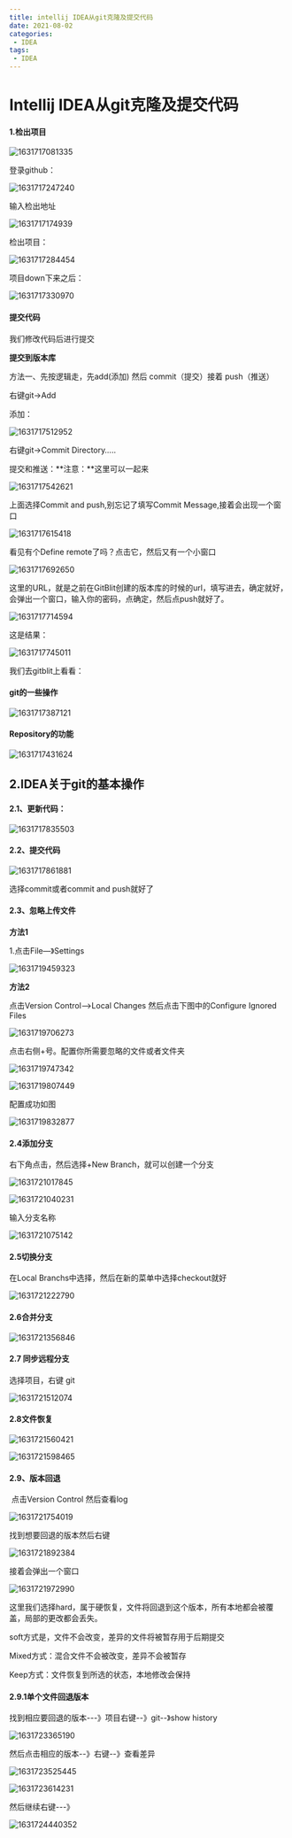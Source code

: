 ```yaml
---
title: intellij IDEA从git克隆及提交代码
date: 2021-08-02 
categories:
 - IDEA
tags:
 - IDEA
---
```


# Intellij IDEA从git克隆及提交代码



#### 1.检出项目

![1631717081335](../../../.vuepress/public/images/1631717081335.png)



登录github：

![1631717247240](../../../.vuepress/public/images/1631717247240.png)



输入检出地址

![1631717174939](../../../.vuepress/public/images/1631717174939.png)



检出项目：

![1631717284454](../../../.vuepress/public/images/1631717284454.png)



项目down下来之后：

![1631717330970](../../../.vuepress/public/images/1631717330970.png)





#### 提交代码

我们修改代码后进行提交

**提交到版本库**

方法一、先按逻辑走，先add(添加) 然后 commit（提交）接着 push（推送） 

右键git->Add 

添加： 

![1631717512952](../../../.vuepress/public/images/1631717512952.png)



右键git->Commit Directory….. 

提交和推送：**注意：**这里可以一起来 

![1631717542621](../../../.vuepress/public/images/1631717542621.png)

上面选择Commit and push,别忘记了填写Commit Message,接着会出现一个窗口

![1631717615418](../../../.vuepress/public/images/1631717615418.png)

看见有个Define remote了吗？点击它，然后又有一个小窗口



![1631717692650](../../../.vuepress/public/images/1631717692650.png)

这里的URL，就是之前在GitBlit创建的版本库的时候的url，填写进去，确定就好，会弹出一个窗口，输入你的密码，点确定，然后点push就好了。

![1631717714594](../../../.vuepress/public/images/1631717714594.png)



这是结果：

![1631717745011](../../../.vuepress/public/images/1631717745011.png)

我们去gitblit上看看：





#### git的一些操作

![1631717387121](../../../.vuepress/public/images/1631717387121.png)



#### Repository的功能

![1631717431624](../../../.vuepress/public/images/1631717431624.png)





## 2.IDEA关于git的基本操作

#### 2.1、更新代码：

![1631717835503](../../../.vuepress/public/images/1631717835503.png)



#### 2.2、提交代码

![1631717861881](../../../.vuepress/public/images/1631717861881.png)

选择commit或者commit and push就好了



#### 2.3、忽略上传文件 

**方法1**

1.点击File—》Settings

![1631719459323](../../../.vuepress/public/images/1631719459323.png)



**方法2**

点击Version Control–>Local Changes 然后点击下图中的Configure Ignored Files

![1631719706273](../../../.vuepress/public/images/1631719706273.png)



点击右侧+号。配置你所需要忽略的文件或者文件夹

![1631719747342](../../../.vuepress/public/images/1631719747342.png)

![1631719807449](../../../.vuepress/public/images/1631719807449.png)



配置成功如图

![1631719832877](../../../.vuepress/public/images/1631719832877.png)





#### 2.4添加分支

右下角点击，然后选择+New Branch，就可以创建一个分支

![1631721017845](../../../.vuepress/public/images/1631721017845.png)

![1631721040231](../../../.vuepress/public/images/1631721040231.png)

输入分支名称

![1631721075142](../../../.vuepress/public/images/1631721075142.png)



#### 2.5切换分支

在Local Branchs中选择，然后在新的菜单中选择checkout就好

![1631721222790](../../../.vuepress/public/images/1631721222790.png)



#### 2.6合并分支

![1631721356846](../../../.vuepress/public/images/1631721356846.png)



#### 2.7 同步远程分支

选择项目，右键 git

![1631721512074](../../../.vuepress/public/images/1631721512074.png)





#### 2.8文件恢复 

![1631721560421](../../../.vuepress/public/images/1631721560421.png)

![1631721598465](../../../.vuepress/public/images/1631721598465.png)



#### 2.9、版本回退

​	点击Version Control 然后查看log

![1631721754019](../../../.vuepress/public/images/1631721754019.png)

找到想要回退的版本然后右键

![1631721892384](../../../.vuepress/public/images/1631721892384.png)



接着会弹出一个窗口

![1631721972990](../../../.vuepress/public/images/1631721972990.png)

这里我们选择hard，属于硬恢复，文件将回退到这个版本，所有本地都会被覆盖，局部的更改都会丢失。



soft方式是，文件不会改变，差异的文件将被暂存用于后期提交



Mixed方式：混合文件不会被改变，差异不会被暂存



Keep方式：文件恢复到所选的状态，本地修改会保持





#### 2.9.1单个文件回退版本

 找到相应要回退的版本---》项目右键--》git--》show history

![1631723365190](../../../.vuepress/public/images/1631723365190.png)



然后点击相应的版本--》右键--》查看差异

![1631723525445](../../../.vuepress/public/images/1631723525445.png)

![1631723614231](../../../.vuepress/public/images/1631723614231.png)



然后继续右键---》

![1631724440352](../../../.vuepress/public/images/1631724440352.png)





















